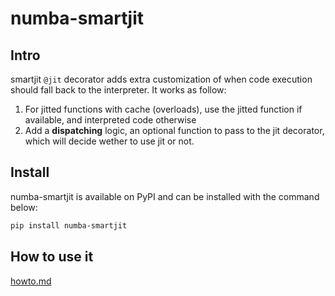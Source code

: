 # numba-smartjit

## Intro

smartjit `@jit` decorator adds extra customization of when code execution should fall back to the interpreter. It works as follow:

1. For jitted functions with cache (overloads), use the jitted function if available, and interpreted code otherwise
2. Add a **dispatching** logic, an optional function to pass to the jit decorator, which will decide wether to use jit or not.

## Install

numba-smartjit is available on PyPI and can be installed with the command below:

```bash
pip install numba-smartjit
```

## How to use it

[howto.md](howto.md)

